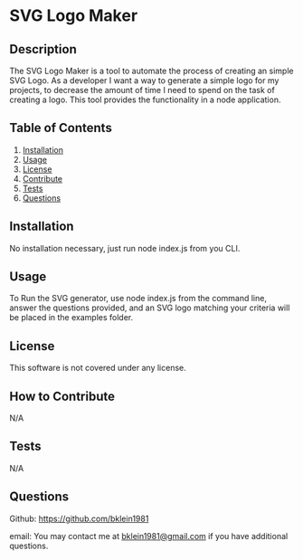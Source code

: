 # SVG Logo Maker

  

  ## Description
  The SVG Logo Maker is a tool to automate the process of creating an simple SVG Logo. As a developer I want a way to generate a simple logo for my projects, to decrease the amount of time I need to spend on the task of creating a logo. This tool provides the functionality in a node application.
  
  ## Table of Contents
  1. [Installation](#Installation)
  2. [Usage](#usage)
  3. [License](#license)
  4. [Contribute](#contribute)
  5. [Tests](#tests)
  6. [Questions](#questions)
  
  ## Installation
  No installation necessary, just run node index.js from you CLI.
  
  ## Usage
  To Run the SVG generator, use node index.js from the command line, answer the questions provided, and an SVG logo matching your criteria will be placed in the examples folder.
  
  ## License
  This software is not covered under any license.
  
  
  
  ## How to Contribute
  N/A
  
  ## Tests
  N/A
  
  ## Questions
  Github: https://github.com/bklein1981
  
  email: You may contact me at bklein1981@gmail.com if you have additional questions.
